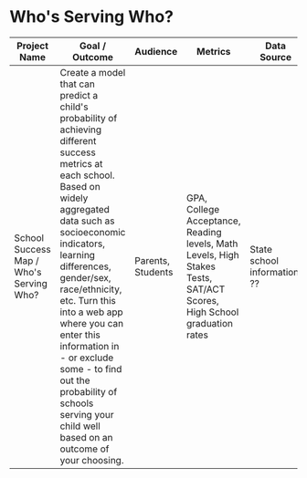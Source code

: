 # Who's Serving Who?

|Project Name|Goal / Outcome|Audience|Metrics|Data Source|Pros|Cons|Reasonable|
|---|---|---|---|---|---|---|---|
|School Success Map / Who's Serving Who?|Create a model that can predict a child's probability of achieving different success metrics at each school. Based on widely aggregated data such as socioeconomic indicators, learning differences, gender/sex, race/ethnicity, etc. Turn this into a web app where you can enter this information in - or exclude some - to find out the probability of schools serving your child well based on an outcome of your choosing.|Parents, Students|GPA, College Acceptance, Reading levels, Math Levels, High Stakes Tests, SAT/ACT Scores, High School graduation rates|State school information, ??|Content Knowledge, usable, important|Lots of data, perhaps too mission critical for some?|Initial Component|
